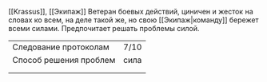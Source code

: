 [[Krassus]], [[Экипаж]]
Ветеран боевых действий, циничен и жесток на словах ко всем, на деле такой же, но свою [[Экипаж|команду]] бережет всеми силами. Предпочитает решать проблемы силой.


|                        |      |
| ---------------------- | ---- |
| Следование протоколам  | 7/10 |
| Способ решения проблем | сила |
|                        |      |
|                        |      |
